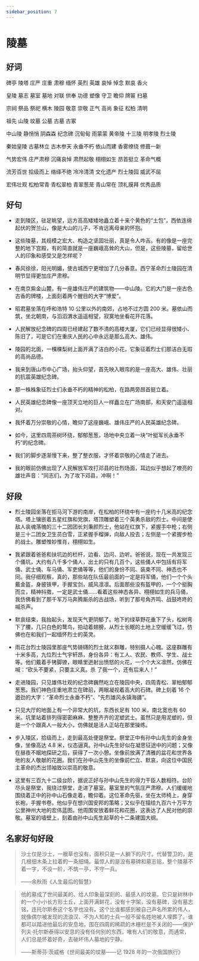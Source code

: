 ```yaml
---
sidebar_position: 7
---
```


# 陵墓

## 好词

碑亭 陵塔 庄严 庄重 肃穆 缅怀 英烈 英雄 哀悼 悼念 默哀 香火

皇陵 墓志 墓室 墓地 对联 供奉 功德 塑像 守卫 瞻仰 牌匾 扫墓

宗祠 祭品 祭祀 横木 陵园 敬意 崇敬 正气 高尚 象征 松柏 清明

祖先 山陵 坟墓 公墓 古墓 古冢

中山陵 静悄悄 阴森森 纪念碑 沉甸甸 雨蒙蒙 黄帝陵 十三陵 明孝陵 烈士陵

秦始皇陵 古墓林立 古木参天 永垂不朽 依山而建 香雾缭绕 修葺一新

气势宏伟 庄严肃穆 沉痛哀悼 肃然起敬 栩栩如生 昂首挺立 革命气概

流芳百世 拾级而上 络绎不绝 冷冷清清 文化遗产 烈士陵园 威武不屈

宏伟壮观 松柏常青 青松翠柏 青翠葱茏 青山常在 顶礼膜拜 优秀品质

## 好句

- 走到陵区，驻足眺望，远方高高矮矮地矗立着十来个黄色的“土包”，西依连绵起伏的贺兰山，像是大山的儿子，不肯远离母亲的怀抱。

- 这些陵墓，其规模之宏大、构造之坚固壮丽，真是令人咋舌。有的像是一座完整的地下宫殿，有的简直就是一座巍峨高耸的大山，但是，这些陵墓，留给世人的印象和感受又是怎样呢？

- 春风徐徐，阳光明媚，使古城西宁更增加了几分春意。西宁革命烈士陵园在清明节显得更加庄严肃穆。

- 在南京紫金山麓，有一座雄伟庄严的建筑物——中山陵。它的大门是一座古色古香的牌楼，上面刻着两个醒目的大字“博爱”。

- 昭君墓坐落在呼和浩特 10 公里以外的南郊，占地不过方圆 200 米。墓依山而筑，坐北朝南，与滔滔渭水遥遥相望，寂寞地坐看花开花落。

- 人民解放纪念碑的四周已经建起了数不清的高楼大厦，它们已经显得很矮小、陈旧了，可是它们在重庆人民的心中永远是那么高大、雄伟。

- 陵园的北面，一棵棵梨树上面开满了洁白的小花，它象征着烈士们那洁白无瑕的高尚品德。

- 我来到唐山市中心广场，抬头仰望，首先映入眼帘的是一座高大、雄伟、壮丽的抗震英雄纪念碑。

- 那一株株象征烈士们永垂不朽的精神的松柏，在路两旁昂首挺立着。

- 人民英雄纪念碑像一座顶天立地的巨人一样矗立在广场南部，和天安门遥遥相对。

- 我怀着万分崇敬的心情，瞻仰了这座巍峨、雄伟庄严的人民英雄纪念碑。

- 如今，这里四周茶树环绕，郁郁葱葱，场地中央立着一块“叶挺军长永垂不朽”的纪念碑。

- 我们的脚步逐渐慢下来，整了整衣服，才怀着崇敬的心情走了进去。

- 我的眼前仿佛出现了人民解放军攻打邓县的壮烈场面，耳边似乎想起了嘹亮的雄壮声音：“同志们，为了攻下邓县，冲啊！”

## 好段

- 烈士陵园坐落在拒马河下游的南岸，在松柏的环绕中有一座约十几米高的纪念塔。塔上镶嵌着五星红旗和党旗，塔顶雕塑着三个英勇杀敌的烈士。中间是使敌人丧魂落魄的三十二团团长刘秉颜烈士，他站在红旗下，紧握手中枪；右侧是三十二团女卫生员白雪，正紧握手榴弹，向敌人投去；左侧是一个紧握步枪的战士。雕塑惟妙惟肖，栩栩如生。

- 我紧跟着爸爸和扶坑边的栏杆，边看、边问、边听。爸爸说，现在一共发现三个俑坑，大约有八千多个俑人，出土的只有几百个，这些俑人中包括有将军俑、武士俑、车马俑、军吏俑等等，他们的身份不同、装束不同、神态也不同。我仔细观察，真的，那些站在队伍最前面的一定是将军俑，他们一个个头戴金盔，身披铁甲，手握宝剑，威风凛凛。后面那些没有盔甲的，一个个挺胸而立，精神抖擞，一定是武士俑……看着这些神态各异、栩栩如生的兵马俑，我仿佛看到了那千军万马奔腾厮杀的古战场，听到了那号角齐鸣、战鼓咚咚的喊杀声。

- 默哀结束，我抬起头，发现天气更阴郁了。地下的绿草野花垂下了头，松树弯下了腰，几只白色的鹜鸟，拍动着翅膀，从烈士长眠的土地上空缓缓飞过，仿佛也在和我们一起缅怀烈士的英灵。

- 雨花台烈士陵园里那座气势磅礴的烈士就义群雕，特别摄人心魄。这座群雕有十米多高，九位烈士气宇轩昂，身份各异：有工人、农民、教师、学生、战士等。他们戴着手铐脚镣，眼睛里迸射出愤怒的火花，一个个大义凛然，仿佛在喊：“砍头不要紧，只要主义真。杀 了我一个，还有后来人！”

- 走进陵园，只见雄伟壮观的纪念碑巍然屹立在陵园中央，四周青松、翠柏郁郁葱葱。我们神色庄重地肃立在碑前，两眼凝视着高大的石碑。碑上刻着 16 个遒劲的大字：“革命烈士永垂不朽”、“先烈雄风永镇海疆”。

- 只见大厅的地面上有一个非常大的坑，东西长足有 100 米，南北宽也有 60 米。坑里站着排列得密密麻麻、整整齐齐的泥塑武士。虽然只是用泥塑的，但是一个个跟真人一般大小，仿佛就是活人正站在那里操练。

- 步入陵区，拾级而上，走到最高处便是祭堂。祭堂正中有孙中山先生的金身坐像，坐像高达 4.8 米，仪态逼真。孙中山先生好似在凝思征途中的问题；又像在昼夜不眠地探研之后，获得了一次小憩。坐像前放满了清雅的盆花和世界各地的友人敬献的花圈。我们在孙中山先生的坐像前伫立、默哀，向这位中国民主革命的杰出领袖致以崇高的敬意。

- 这里有三百九十二级台阶，据说正好与孙中山先生的得力干臣人数相符。台阶尽头是祭堂，我绕过祭堂，走进了墓室。墓室里的气氛庄严肃穆。人们缓缓地围绕着正中的孙中山石像走着，瞻仰着。这位革命先驱，坐在太师椅上，身穿长袍，手握书卷。他似乎在想兴国安邦的策略；又似乎在描绘九百六十万平方公里神州大地的宏伟蓝图。他周围安放着鲜花和花圈，这表达了人民对他的崇敬。墓室的墙壁上，刻着由孙中山先生起草的十二条建国大纲。

## 名家好句好段

> 沙土仅是沙土，一根草也没有，面积只是一人躺下的尺寸。代替警卫的，是几根细木条上拉着的一条细绳。最惊人的是没有墓碑和墓志铭，整个陵墓不着一字，不设一阶，不筑一亭，不守一兵。
>
> ——余秋雨《人生最后的智慧》

> 他的墓成了世间最美的、给人印象最深刻的、最感人的坟墓。它只是树林中的一个小小长方形土丘，上面开满鲜花，没有十字架，没有墓碑，没有墓志铭，连托尔斯泰这个名字也没有。这个比谁都感到被自己声名所累的伟人，就像偶尔被发现的流浪汉、不为人知的士兵一般不留名姓地被人埋葬了。谁都可以踏进他最后的安息地，围在四周的稀疏的木栅栏是不关闭的——保护列夫·托尔斯泰得以安息的没有任何别的东西，唯有人们的敬意，而通常，人们总是怀着好奇，去破坏伟人墓地的宁静。
>
> ——斯蒂芬·茨威格《世间最美的坟墓——记 1928 年的一次俄国旅行》
